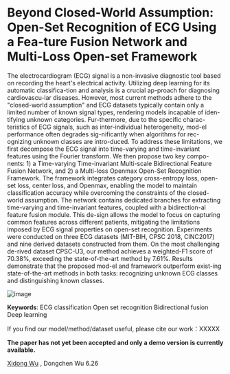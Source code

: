 # Beyond Closed-World Assumption: Open-Set Recognition of ECG Using a Fea-ture Fusion Network and Multi-Loss Open-set Framework

The electrocardiogram (ECG) signal is a non-invasive diagnostic tool based on recording the heart's electrical activity. Utilizing deep learning for its automatic classifica-tion and analysis is a crucial ap-proach for diagnosing cardiovascu-lar diseases. However, most current methods adhere to the "closed-world assumption" and ECG datasets typically contain only a limited number of known signal types, rendering models incapable of iden-tifying unknown categories. Fur-thermore, due to the specific charac-teristics of ECG signals, such as inter-individual heterogeneity, mod-el performance often degrades sig-nificantly when algorithms for rec-ognizing unknown classes are intro-duced. To address these limitations, we first decompose the ECG signal into time-varying and time-invariant features using the Fourier transform. We then propose two key compo-nents: 1) a Time-varying Time-invariant Multi-scale Bidirectional Feature Fusion Network, and 2) a Multi-loss Openmax Open-Set Recognition Framework. The framework integrates category cross-entropy loss, open-set loss, center loss, and Openmax, enabling the model to maintain classification accuracy while overcoming the constraints of the closed-world assumption. The network contains dedicated branches for extracting time-varying and time-invariant features, coupled with a bidirection-al feature fusion module. This de-sign allows the model to focus on capturing common features across different patients, mitigating the limitations imposed by ECG signal properties on open-set recognition. Experiments were conducted on three ECG datasets (MIT-BIH, CPSC 2018, CINC2017) and nine derived datasets constructed from them. On the most challenging de-rived dataset CPSC-U3, our method achieves a weighted-F1 score of 70.38%, exceeding the state-of-the-art method by 7.61%. Results demonstrate that the proposed mod-el and framework outperform exist-ing state-of-the-art methods in both tasks: recognizing unknown ECG classes and distinguishing known classes. 

![image](https://github.com/user-attachments/assets/66657d5b-cf5f-4216-a232-be3dafd71e77)



**Keywords**:
ECG classification
Open set recognition
Bidirectional fusion
Deep learning

If you find our model/method/dataset useful, please cite our work：XXXXX

**The paper has not yet been accepted and only a demo version is currently available.**

 [Xidong Wu](https://github.com/xidong66) ,
Dongchen Wu
6.26


